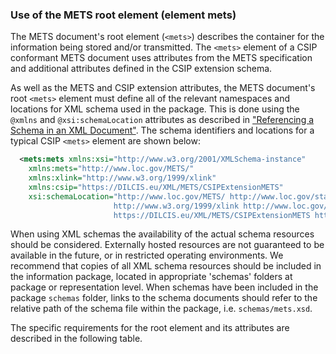 ### 	Use of the METS root element (element mets)
The METS document's root element (`<mets>`) describes the container for the information being stored and/or transmitted. The `<mets>` element of a CSIP conformant METS document uses attributes from the METS specification and additional attributes defined in the CSIP extension schema.

As well as the METS and CSIP extension attributes, the METS document's root `<mets>` element must define all of the relevant namespaces and locations for XML schema used in the package. This is done using the `@xmlns` and `@xsi:schemaLocation` attributes as described in ["Referencing a Schema in an XML Document"](https://www.w3schools.com/xml/schema_schema.asp). The schema identifiers and locations for a typical CSIP `<mets>` element are shown below:

```xml
  <mets:mets xmlns:xsi="http://www.w3.org/2001/XMLSchema-instance"
    xmlns:mets="http://www.loc.gov/METS/"
    xmlns:xlink="http://www.w3.org/1999/xlink"
    xmlns:csip="https://DILCIS.eu/XML/METS/CSIPExtensionMETS"
    xsi:schemaLocation="http://www.loc.gov/METS/ http://www.loc.gov/standards/mets/mets.xsd
                       http://www.w3.org/1999/xlink http://www.loc.gov/standards/mets/xlink.xsd
                       https://DILCIS.eu/XML/METS/CSIPExtensionMETS https://earkcsip.dilcis.eu/schema/DILCISExtensionMETS.xsd">
```

When using XML schemas the availability of the actual schema resources should be considered. Externally hosted resources are not guaranteed to be available in the future, or in restricted operating environments. We recommend that copies of all XML schema resources should be included in the information package, located in appropriate 'schemas' folders at package or representation level. When schemas have been included in the package `schemas` folder, links to the schema documents should refer to the relative path of the schema file within the package, i.e. `schemas/mets.xsd`.

The specific requirements for the root element and its attributes are described in the following table.

